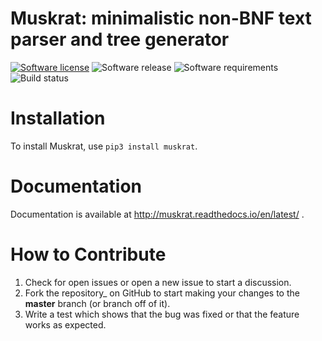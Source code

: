 Muskrat: minimalistic non-BNF text parser and tree generator
=========================

[![Software license][ico-license]](LICENSE) ![Software release][ico-release] ![Software requirements][ico-requirements] ![Build status][ico-travis]

Installation
============

To install Muskrat, use `pip3 install muskrat`.

Documentation
=============

Documentation is available at <http://muskrat.readthedocs.io/en/latest/>
.

How to Contribute
=================

1.  Check for open issues or open a new issue to start a discussion.
2.  Fork the repository\_ on GitHub to start making your changes to the
    **master** branch (or branch off of it).
3.  Write a test which shows that the bug was fixed or that the feature
    works as expected.

[ico-release]: https://img.shields.io/badge/release-1.0.5-green.svg
[ico-license]: https://img.shields.io/badge/license-GPL--3.0-green.svg
[ico-requirements]: https://img.shields.io/badge/python-%3E%3D3.5-blue.svg
[ico-travis]: https://travis-ci.com/prodotiscus/muskrat.svg?branch=master
